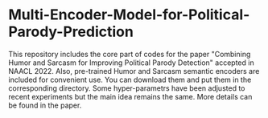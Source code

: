 # Multi-Encoder-Model-for-Political-Parody-Prediction
This repository includes the core part of codes for the paper "Combining Humor and Sarcasm for Improving Political Parody Detection" accepted in NAACL 2022. Also, pre-trained Humor and Sarcasm semantic encoders are included for convenient use. You can download them and put them in the corresponding directory. Some hyper-parametrs have been adjusted to recent experiments but the main idea remains the same. More details can be found in the paper.

